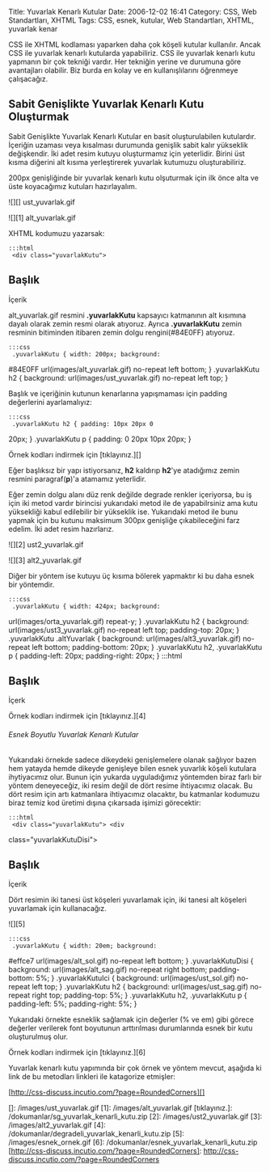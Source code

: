 Title: Yuvarlak Kenarlı Kutular
Date: 2006-12-02 16:41
Category: CSS, Web Standartları, XHTML
Tags: CSS, esnek, kutular, Web Standartları, XHTML, yuvarlak kenar

CSS ile XHTML kodlaması yaparken daha çok köşeli kutular kullanılır.
Ancak CSS ile yuvarlak kenarlı kutularda yapabiliriz. CSS ile yuvarlak
kenarlı kutu yapmanın bir çok tekniği vardır. Her tekniğin yerine ve
durumuna göre avantajları olabilir. Biz burda en kolay ve en
kullanışlılarını öğrenmeye çalışacağız. <!--more-->

## Sabit Genişlikte Yuvarlak Kenarlı Kutu Oluşturmak

Sabit Genişlikte Yuvarlak Kenarlı Kutular en basit oluşturulabilen
kutulardır. İçeriğin uzaması veya kısalması durumunda genişlik sabit
kalır yükseklik değişkendir. İki adet resim kutuyu oluşturmamız için
yeterlidir. Birini üst kısma diğerini alt kısıma yerleştirerek yuvarlak
kutumuzu oluşturabiliriz.

200px genişliğinde bir yuvarlak kenarlı kutu olşuturmak için ilk önce
alta ve üste koyacağımız kutuları hazırlayalım.

![][] ust_yuvarlak.gif

![][1] alt_yuvarlak.gif

XHTML kodumuzu yazarsak:

	:::html
	 <div class="yuvarlakKutu">
<h2>Başlık</h2> <p>İçerik</p> </div> 

alt_yuvarlak.gif resmini **.yuvarlakKutu** kapsayıcı katmanının alt
kısımına dayalı olarak zemin resmi olarak atıyoruz. Ayrıca
**.yuvarlakKutu** zemin resminin bitiminden itibaren zemin dolgu
rengini(#84E0FF) atıyoruz.

	:::css
	 .yuvarlakKutu { width: 200px; background:
#84E0FF url(images/alt_yuvarlak.gif) no-repeat left bottom; }
.yuvarlakKutu h2 { background: url(images/ust_yuvarlak.gif) no-repeat
left top; } 

Başlık ve içeriğinin kutunun kenarlarına yapışmaması için padding
değerlerini ayarlamalıyız:

	:::css
	 .yuvarlakKutu h2 { padding: 10px 20px 0
20px; } .yuvarlakKutu p { padding: 0 20px 10px 20px; } 

Örnek kodları indirmek için [tıklayınız.][]

Eğer başlıksız bir yapı istiyorsanız, **h2** kaldırıp **h2**'ye
atadığımız zemin resmini paragraf(**p**)'a atamamız yeterlidir.

Eğer zemin dolgu alanı düz renk değilde degrade renkler içeriyorsa, bu
iş için iki metod vardır birincisi yukarıdaki metod ile de yapabilrsiniz
ama kutu yüksekliği kabul edilebilir bir yükseklik ise. Yukarıdaki metod
ile bunu yapmak için bu kutunu maksimum 300px genişliğe çıkabileceğini
farz edelim. İki adet resim hazırlarız.

![][2] ust2_yuvarlak.gif

![][3] alt2_yuvarlak.gif

Diğer bir yöntem ise kutuyu üç kısıma bölerek yapmaktır ki bu daha esnek
bir yöntemdir.

	:::css
	 .yuvarlakKutu { width: 424px; background:
url(images/orta_yuvarlak.gif) repeat-y; } .yuvarlakKutu h2 {
background: url(images/ust3_yuvarlak.gif) no-repeat left top;
padding-top: 20px; } .yuvarlakKutu .altYuvarlak { background:
url(images/alt3_yuvarlak.gif) no-repeat left bottom; padding-bottom:
20px; } .yuvarlakKutu h2, .yuvarlakKutu p { padding-left: 20px;
padding-right: 20px; }  	:::html
	 <div
class="yuvarlakKutu"> <h2>Başlık</h2> <p
class="altYuvarlak">İçerk</p> </div> 

Örnek kodları indirmek için [tıklayınız.][4]

###### Esnek Boyutlu Yuvarlak Kenarlı Kutular

Yukarıdaki örnekde sadece dikeydeki genişlemelere olanak sağlıyor bazen
hem yatayda hemde dikeyde genişleye bilen esnek yuvarlık köşeli kutulara
ihytiyacımız olur. Bunun için yukarda uyguladığımız yöntemden biraz
farlı bir yöntem deneyeceğiz, iki resim değil de dört resime ihtiyacımız
olacak. Bu dört resim için artı katmanlara ihtiyacımız olacaktır, bu
katmanlar kodumuzu biraz temiz kod üretimi dışına çıkarsada işimizi
görecektir:

	:::html
	 <div class="yuvarlakKutu"> <div
class="yuvarlakKutuDisi"> <div class="yuvarlakKutuIci">
<h2>Başlık</h2> <p>İçerik</p> </div> </div> </div>


Dört resimin iki tanesi üst köşeleri yuvarlamak için, iki tanesi alt
köşeleri yuvarlamak için kullanacağız.

![][5]

	:::css
	 .yuvarlakKutu { width: 20em; background:
#effce7 url(images/alt_sol.gif) no-repeat left bottom; }
.yuvarlakKutuDisi { background: url(images/alt_sag.gif) no-repeat right
bottom; padding-bottom: 5%; } .yuvarlakKutuIci { background:
url(images/ust_sol.gif) no-repeat left top; } .yuvarlakKutu h2 {
background: url(images/ust_sag.gif) no-repeat right top; padding-top:
5%; } .yuvarlakKutu h2, .yuvarlakKutu p { padding-left: 5%;
padding-right: 5%; } 

Yukarıdaki örnekte esneklik sağlamak için değerler (% ve em) gibi görece
değerler verilerek font boyutunun arttırılması durumlarında esnek bir
kutu oluşturulmuş olur.

Örnek kodları indirmek için [tıklayınız.][6]

Yuvarlak kenarlı kutu yapımında bir çok örnek ve yöntem mevcut, aşağıda
ki link de bu metodları linkleri ile katagorize etmişler:

[http://css-discuss.incutio.com/?page=RoundedCorners][]

</p>

  []: /images/ust_yuvarlak.gif
  [1]: /images/alt_yuvarlak.gif
  [tıklayınız.]: /dokumanlar/sg_yuvarlak_kenarli_kutu.zip
  [2]: /images/ust2_yuvarlak.gif
  [3]: /images/alt2_yuvarlak.gif
  [4]: /dokumanlar/degradeli_yuvarlak_kenarli_kutu.zip
  [5]: /images/esnek_ornek.gif
  [6]: /dokumanlar/esnek_yuvarlak_kenarli_kutu.zip
  [http://css-discuss.incutio.com/?page=RoundedCorners]: http://css-discuss.incutio.com/?page=RoundedCorners
